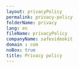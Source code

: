 ```yaml
---
layout: privacyPolicy
permalink: privacy-policy
folderName: privacy
lang: en
fileName: privacyPolicy
companyName: safevideokit
domain : com
noBox: true
title: Privacy policy
---
```


